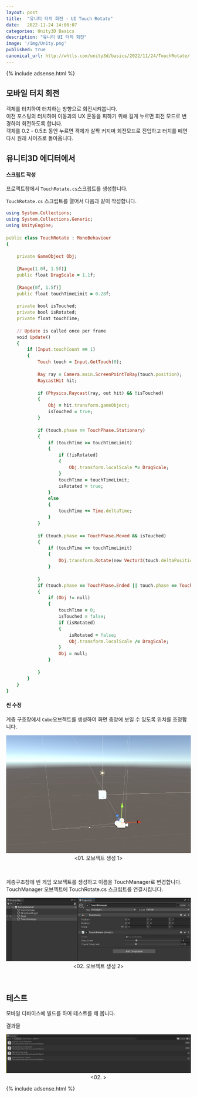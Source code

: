 ```yaml
---
layout: post
title:  "유니티 터치 회전 - UI Touch Rotate"
date:   2022-11-24 14:00:07
categories: Unity3D Basics
description: "유니티 UI 터치 회전"
image: '/img/Unity.png'
published: true
canonical_url: http://whtls.com/unity3d/basics/2022/11/24/TouchRotate/
---
```

  
  {% include adsense.html %}    
  
  
## 모바일 터치 회전
객체를 터치하여 터치하는 방향으로 회전시켜봅니다.  
이전 포스팅의 터치하여 이동과의 UX 혼동을 피하기 위해 길게 누르면 회전 모드로 변경하여 회전하도록 합니다.  
객체를 0.2 - 0.5초 동안 누르면 객체가 살짝 커지며 회전모드로 진입하고 터치를 떼면 다시 원래 사이즈로 돌아옵니다.  

## 유니티3D 에디터에서  
#### 스크립트 작성
프로젝트창에서 `TouchRotate.cs`스크립트를 생성합니다.
  
`TouchRotate.cs` 스크립트를 열어서 다음과 같이 작성합니다.  

```ruby
using System.Collections;
using System.Collections.Generic;
using UnityEngine;

public class TouchRotate : MonoBehaviour
{

    private GameObject Obj;

    [Range(1.0f, 1.5f)]
    public float DragScale = 1.1f;

    [Range(0f, 1.5f)]
    public float touchTimeLimit = 0.28f;

    private bool isTouched;
    private bool isRotated;
    private float touchTime;

    // Update is called once per frame
    void Update()
    {
        if (Input.touchCount == 1)
        {
            Touch touch = Input.GetTouch(0);

            Ray ray = Camera.main.ScreenPointToRay(touch.position);
            RaycastHit hit;

            if (Physics.Raycast(ray, out hit) && !isTouched)
            {
                Obj = hit.transform.gameObject;
                isTouched = true;
            }

            if (touch.phase == TouchPhase.Stationary)
            {
                if (touchTime >= touchTimeLimit)
                {
                    if (!isRotated)
                    {
                        Obj.transform.localScale *= DragScale;
                    }
                    touchTime = touchTimeLimit;
                    isRotated = true;
                }
                else
                {
                    touchTime += Time.deltaTime;
                }
            }

            if (touch.phase == TouchPhase.Moved && isTouched)
            {
                if (touchTime >= touchTimeLimit)
                {
                    Obj.transform.Rotate(new Vector3(touch.deltaPosition.y * Mathf.Deg2Rad * 20, -touch.deltaPosition.x * Mathf.Deg2Rad * 20, 0), Space.World);
                }

            }
            if (touch.phase == TouchPhase.Ended || touch.phase == TouchPhase.Canceled)
            {
                if (Obj != null)
                {
                    touchTime = 0;
                    isTouched = false;
                    if (isRotated)
                    {
                        isRotated = false;
                        Obj.transform.localScale /= DragScale;
                    }
                    Obj = null;
                }

            }
        }
    }
}
```
  
#### 씬 수정
  
계층 구조창에서 `Cube`오브젝트를 생성하여 화면 중앙에 보일 수 있도록 위치를 조정합니다.  
<p align="center"><img src="/img/UnityBasic/TouchRotate/1.PNG"><br/>
<01. 오브젝트 생성 1></p><br/>   
  
 
  
계층구조창에 빈 게임 오브젝트를 생성하고 이름을 TouchManager로 변경합니다.  
TouchManager 오브젝트에 TouchRotate.cs 스크립트를 연결시킵니다.  
<p align="center"><img src="/img/UnityBasic/TouchRotate/2.PNG"><br/>
<02. 오브젝트 생성 2></p><br/>    
    
  
## 테스트
모바일 디바이스에 빌드를 하여 테스트를 해 봅니다.  
  
결과물  
<p align="center"><img src="/img/UnityBasic/Input/01.PNG"><br/>
<02. ></p>  

  
  
  
  
  
  {% include adsense.html %}    
  
    
